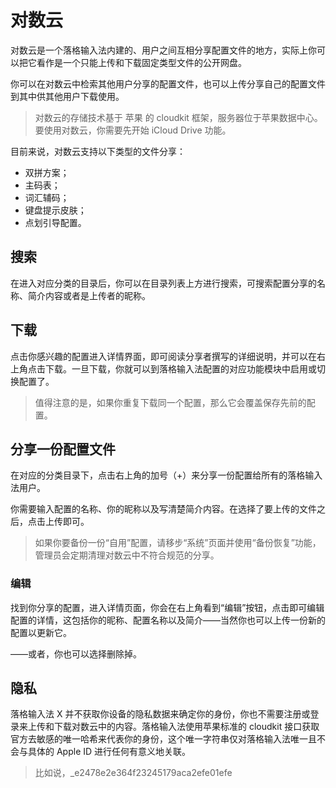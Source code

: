 # 对数云

对数云是一个落格输入法内建的、用户之间互相分享配置文件的地方，实际上你可以把它看作是一个只能上传和下载固定类型文件的公开网盘。

你可以在对数云中检索其他用户分享的配置文件，也可以上传分享自己的配置文件到其中供其他用户下载使用。

> 对数云的存储技术基于 苹果 的 cloudkit 框架，服务器位于苹果数据中心。 要使用对数云，你需要先开始 iCloud Drive 功能。

目前来说，对数云支持以下类型的文件分享：

- 双拼方案；
- 主码表；
- 词汇辅码；
- 键盘提示皮肤；
- 点划引导配置。

## 搜索

在进入对应分类的目录后，你可以在目录列表上方进行搜索，可搜索配置分享的名称、简介内容或者是上传者的昵称。

## 下载

点击你感兴趣的配置进入详情界面，即可阅读分享者撰写的详细说明，并可以在右上角点击下载。一旦下载，你就可以到落格输入法配置的对应功能模块中启用或切换配置了。

> 值得注意的是，如果你重复下载同一个配置，那么它会覆盖保存先前的配置。

## 分享一份配置文件

在对应的分类目录下，点击右上角的加号（+）来分享一份配置给所有的落格输入法用户。

你需要输入配置的名称、你的昵称以及写清楚简介内容。在选择了要上传的文件之后，点击上传即可。

>如果你要备份一份“自用”配置，请移步“系统”页面并使用“备份恢复”功能，管理员会定期清理对数云中不符合规范的分享。

### 编辑

找到你分享的配置，进入详情页面，你会在右上角看到“编辑”按钮，点击即可编辑配置的详情，这包括你的昵称、配置名称以及简介——当然你也可以上传一份新的配置以更新它。

——或者，你也可以选择删除掉。

## 隐私

落格输入法 X 并不获取你设备的隐私数据来确定你的身份，你也不需要注册或登录来上传和下载对数云中的内容。落格输入法使用苹果标准的 cloudkit 接口获取官方去敏感的唯一哈希来代表你的身份，这个唯一字符串仅对落格输入法唯一且不会与具体的 Apple ID 进行任何有意义地关联。

> 比如说，_e2478e2e364f23245179aca2efe01efe